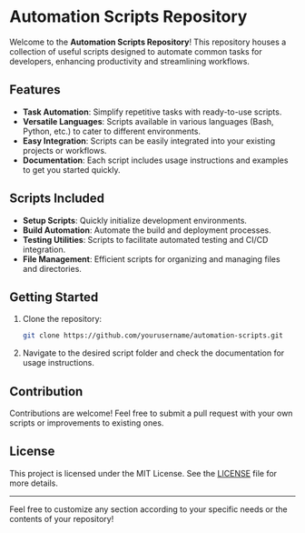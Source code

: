 # Automation Scripts Repository

Welcome to the **Automation Scripts Repository**! This repository houses a collection of useful scripts designed to automate common tasks for developers, enhancing productivity and streamlining workflows.

## Features

- **Task Automation**: Simplify repetitive tasks with ready-to-use scripts.
- **Versatile Languages**: Scripts available in various languages (Bash, Python, etc.) to cater to different environments.
- **Easy Integration**: Scripts can be easily integrated into your existing projects or workflows.
- **Documentation**: Each script includes usage instructions and examples to get you started quickly.

## Scripts Included

- **Setup Scripts**: Quickly initialize development environments.
- **Build Automation**: Automate the build and deployment processes.
- **Testing Utilities**: Scripts to facilitate automated testing and CI/CD integration.
- **File Management**: Efficient scripts for organizing and managing files and directories.

## Getting Started

1. Clone the repository:  
   ```bash
   git clone https://github.com/yourusername/automation-scripts.git
   ```

2. Navigate to the desired script folder and check the documentation for usage instructions.

## Contribution

Contributions are welcome! Feel free to submit a pull request with your own scripts or improvements to existing ones.

## License

This project is licensed under the MIT License. See the [LICENSE](LICENSE) file for more details.

---

Feel free to customize any section according to your specific needs or the contents of your repository!
